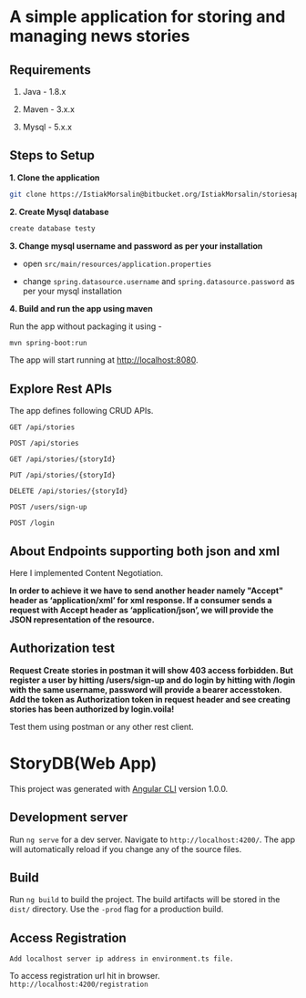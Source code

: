 # A simple application for storing and managing news stories


## Requirements

1. Java - 1.8.x

2. Maven - 3.x.x

3. Mysql - 5.x.x

## Steps to Setup

**1. Clone the application**

```bash
git clone https://IstiakMorsalin@bitbucket.org/IstiakMorsalin/storiesapplication.git
```

**2. Create Mysql database**
```bash
create database testy
```

**3. Change mysql username and password as per your installation**

+ open `src/main/resources/application.properties`

+ change `spring.datasource.username` and `spring.datasource.password` as per your mysql installation

**4. Build and run the app using maven**


Run the app without packaging it using -

```bash
mvn spring-boot:run
```

The app will start running at <http://localhost:8080>.

## Explore Rest APIs

The app defines following CRUD APIs.

    GET /api/stories
    
    POST /api/stories
    
    GET /api/stories/{storyId}
    
    PUT /api/stories/{storyId}
    
    DELETE /api/stories/{storyId}
    
    POST /users/sign-up 
    
    POST /login
    
 

## About Endpoints supporting both json and xml 
Here I implemented Content Negotiation.
 
**In order to achieve it we have to send another header namely "Accept" header as ‘application/xml’ for xml response.
If a consumer sends a request with Accept header as ‘application/json’, we will provide the JSON representation of the resource.**


## Authorization test

**Request Create stories in postman it will show 403 access forbidden. But register a  user by hitting /users/sign-up and do login by hitting with /login with the same username, password will provide a bearer accesstoken. 
 Add the token as Authorization token in request header and see creating stories has been authorized by login.voila!**
 
Test them using postman or any other rest client.


# StoryDB(Web App)

This project was generated with [Angular CLI](https://github.com/angular/angular-cli) version 1.0.0.

## Development server

Run `ng serve` for a dev server. Navigate to `http://localhost:4200/`. The app will automatically reload if you change any of the source files.

## Build

Run `ng build` to build the project. The build artifacts will be stored in the `dist/` directory. Use the `-prod` flag for a production build.

## Access Registration 

`Add localhost server ip address in environment.ts file.`

To access registration url hit in browser.
`http://localhost:4200/registration`

